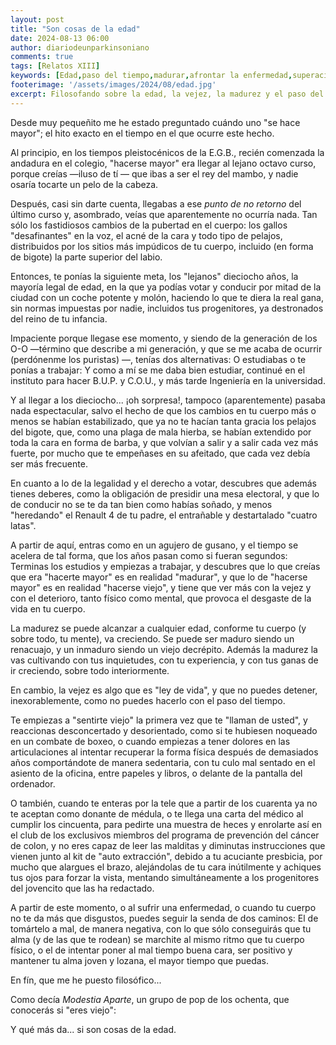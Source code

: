 ```yaml
---
layout: post
title: "Son cosas de la edad"
date: 2024-08-13 06:00
author: diariodeunparkinsoniano
comments: true
tags: [Relatos XIII] 
keywords: [Edad,paso del tiempo,madurar,afrontar la enfermedad,superacion,Modestia aparte]
footerimage: '/assets/images/2024/08/edad.jpg'
excerpt: Filosofando sobre la edad, la vejez, la madurez y el paso del tiempo desde el punto de vista de un enfermo prematuro de párkinson
---
```

Desde muy pequeñito me he estado preguntado cuándo uno "se hace mayor"; el hito exacto en el tiempo en el que ocurre este hecho.

Al principio, en los tiempos pleistocénicos de la E.G.B., recién comenzada la andadura en el colegio, "hacerse mayor" era llegar al lejano octavo curso, porque creías —iluso de tí — que ibas a ser el rey del mambo, y nadie osaría tocarte un pelo de la cabeza.

Después, casi sin darte cuenta, llegabas a ese *punto de no retorno* del último curso y, asombrado, veías que aparentemente no ocurría nada. Tan sólo los fastidiosos cambios de la pubertad en el cuerpo: los gallos "desafinantes" en la voz, el acné de la cara y todo tipo de pelajos, distribuidos por los sitios más impúdicos de tu cuerpo, incluido (en forma de bigote) la parte superior del labio.

Entonces, te ponías la siguiente meta, los "lejanos" dieciocho años, la mayoría legal de edad, en la que ya podías votar y conducir por mitad de la ciudad con un coche potente y molón, haciendo lo que te diera la real gana, sin normas impuestas por nadie, incluidos tus progenitores, ya destronados del reino de tu infancia.

Impaciente porque llegase ese momento, y siendo de la generación de los O-O —término que describe a mi generación, y que se me acaba de ocurrir (perdónenme los puristas) —, tenías dos alternativas: O estudiabas o te ponías a trabajar: Y como a mí se me daba bien estudiar, continué en el instituto para hacer B.U.P. y C.O.U., y más tarde Ingeniería en la universidad.

Y al llegar a los dieciocho... ¡oh sorpresa!, tampoco (aparentemente) pasaba nada espectacular, salvo el hecho de que los cambios en tu cuerpo más o menos se habían estabilizado, que ya no te hacían tanta gracia los pelajos del bigote, que, como una plaga de mala hierba, se habían extendido por toda la cara en forma de barba, y que volvían a salir y a salir cada vez más fuerte, por mucho que te empeñases en su afeitado, que cada vez debía ser más frecuente.

En cuanto a lo de la legalidad y el derecho a votar, descubres que además tienes deberes, como la obligación de presidir una mesa electoral, y que lo de conducir no se te da tan bien como habías soñado, y menos "heredando" el Renault 4 de tu padre, el entrañable y destartalado "cuatro latas".

A partir de aquí, entras como en un agujero de gusano, y el tiempo se acelera de tal forma, que los años pasan como si fueran segundos: Terminas los estudios y empiezas a trabajar, y descubres que lo que creías que era "hacerte mayor" es en realidad "madurar", y que lo de "hacerse mayor" es en realidad "hacerse viejo", y tiene que ver más con la vejez y con el deterioro, tanto físico como mental, que provoca el desgaste de la vida en tu cuerpo.

La madurez se puede alcanzar a cualquier edad, conforme tu cuerpo (y sobre todo, tu mente), va creciendo. Se puede ser maduro siendo un renacuajo, y un inmaduro siendo un viejo decrépito. Además la madurez la vas cultivando con tus inquietudes, con tu experiencia, y con tus ganas de ir creciendo, sobre todo interiormente.

En cambio, la vejez es algo que es "ley de vida", y que no puedes detener, inexorablemente, como no puedes hacerlo con el paso del tiempo.

Te empiezas a "sentirte viejo" la primera vez que te "llaman de usted", y reaccionas  desconcertado y desorientado, como si te hubiesen noqueado en un combate de boxeo, o cuando empiezas a tener dolores en las articulaciones al intentar recuperar la forma física después de demasiados años comportándote de manera sedentaria, con tu culo mal sentado en el asiento de la oficina, entre papeles y libros, o delante de la pantalla del ordenador.

O también, cuando te enteras por la tele que a partir de los cuarenta ya no te aceptan como donante de médula, o te llega una carta del médico al cumplir los cincuenta, para pedirte una muestra de heces y enrolarte así en el club de los exclusivos miembros del programa de prevención del cáncer de colon, y no eres capaz de leer las malditas y diminutas instrucciones que vienen junto al kit de "auto extracción", debido a tu acuciante presbicia, por mucho que alargues el brazo, alejándolas de tu cara inútilmente y achiques tus ojos para forzar la vista, mentando simultáneamente a los progenitores del jovencito que las ha redactado.

A partir de este momento, o al sufrir una enfermedad, o cuando tu cuerpo no te da más que disgustos, puedes seguir la senda de dos caminos: El de tomártelo a mal, de manera negativa, con lo que sólo conseguirás que tu alma (y de las que te rodean) se marchite al mismo ritmo que tu cuerpo físico, o el de intentar poner al mal tiempo buena cara, ser positivo y mantener tu alma joven y lozana, el mayor tiempo que puedas.

En fín, que me he puesto filosófico...

Como decía *Modestia Aparte*, un grupo de pop de los ochenta, que conocerás si "eres viejo":

Y qué más da... si son cosas de la edad.


